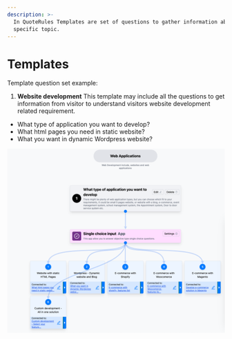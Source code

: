 ```yaml
---
description: >-
  In QuoteRules Templates are set of questions to gather information about
  specific topic.
---
```


# Templates

Template question set example:

1. &#x20;**Website development** This template may include all the questions to get information from visitor to understand visitors website development related requirement. &#x20;

* What type of application you want to develop?&#x20;
* What html pages you need in static website?&#x20;
*   What you want in dynamic Wordpress website?







![In QuoteRules you can design your question set and their flow](<../../.gitbook/assets/image (22).png>)

